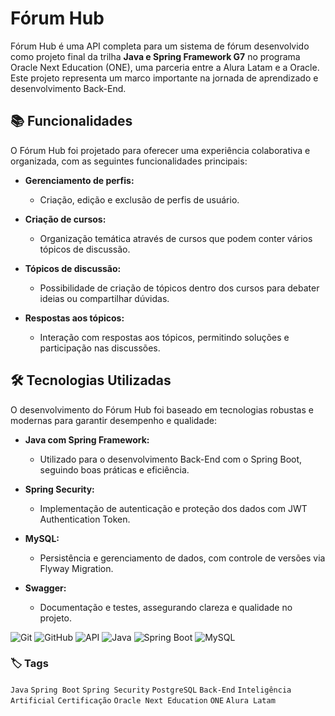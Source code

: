 # Fórum Hub

Fórum Hub é uma API completa para um sistema de fórum desenvolvido como projeto final da trilha **Java e Spring Framework G7** no programa Oracle Next Education (ONE), uma parceria entre a Alura Latam e a Oracle. Este projeto representa um marco importante na jornada de aprendizado e desenvolvimento Back-End.

## 📚 Funcionalidades

O Fórum Hub foi projetado para oferecer uma experiência colaborativa e organizada, com as seguintes funcionalidades principais:

- **Gerenciamento de perfis:**
  - Criação, edição e exclusão de perfis de usuário.

- **Criação de cursos:**
  - Organização temática através de cursos que podem conter vários tópicos de discussão.

- **Tópicos de discussão:**
  - Possibilidade de criação de tópicos dentro dos cursos para debater ideias ou compartilhar dúvidas.

- **Respostas aos tópicos:**
  - Interação com respostas aos tópicos, permitindo soluções e participação nas discussões.

## 🛠️ Tecnologias Utilizadas

O desenvolvimento do Fórum Hub foi baseado em tecnologias robustas e modernas para garantir desempenho e qualidade:

- **Java com Spring Framework:**
  - Utilizado para o desenvolvimento Back-End com o Spring Boot, seguindo boas práticas e eficiência.

- **Spring Security:**
  - Implementação de autenticação e proteção dos dados com JWT Authentication Token.

- **MySQL:**
  - Persistência e gerenciamento de dados, com controle de versões via Flyway Migration.

- **Swagger:**
  - Documentação e testes, assegurando clareza e qualidade no projeto.

![Git](https://img.shields.io/badge/Git-F05032?style=flat-square&logo=git&logoColor=white)
![GitHub](https://img.shields.io/badge/GitHub-181717?style=flat-square&logo=github&logoColor=white)
![API](https://img.shields.io/badge/API-00C7B7?style=flat-square&logo=api&logoColor=white)
![Java](https://img.shields.io/badge/java-%23ED8B00.svg?style=flat-square&logo=openjdk&logoColor=white)
![Spring Boot](https://img.shields.io/badge/Spring_Boot-6DB33F?style=flat-square&logo=spring-boot&logoColor=white)
![MySQL](https://img.shields.io/badge/MySQL-4479A1?style=flat-square&logo=mysql&logoColor=white)


### 🏷️ Tags

`Java` `Spring Boot` `Spring Security` `PostgreSQL` `Back-End` `Inteligência Artificial` `Certificação` `Oracle Next Education` `ONE` `Alura Latam`
